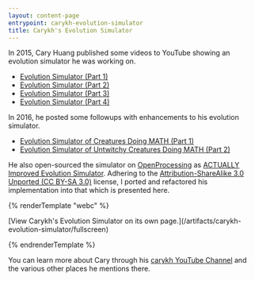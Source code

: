 ```yaml
---
layout: content-page
entrypoint: carykh-evolution-simulator
title: Carykh's Evolution Simulator
---
```


In 2015, Cary Huang published some videos to YouTube showing an evolution simulator he was working
on.

- [Evolution Simulator (Part 1)](https://www.youtube.com/watch?v=GOFws_hhZs8)
- [Evolution Simulator (Part 2)](https://www.youtube.com/watch?v=31dsH2Fs1IQ)
- [Evolution Simulator (Part 3)](https://www.youtube.com/watch?v=IVcvvqxtNwE)
- [Evolution Simulator (Part 4)](https://www.youtube.com/watch?v=KrTbJUJsDSw)

In 2016, he posted some followups with enhancements to his evolution simulator.

- [Evolution Simulator of Creatures Doing MATH (Part 1)](https://www.youtube.com/watch?v=r7pNUxmDfug)
- [Evolution Simulator of Untwitchy Creatures Doing MATH (Part 2)](https://www.youtube.com/watch?v=pmnFVuHNWZ8)

He also open-sourced the simulator on [OpenProcessing](https://openprocessing.org/) as
[ACTUALLY Improved Evolution Simulator](https://openprocessing.org/sketch/377698). Adhering to the
[Attribution-ShareAlike 3.0 Unported (CC BY-SA 3.0)](https://creativecommons.org/licenses/by-sa/3.0/)
license, I ported and refactored his implementation into that which is presented here.

{% renderTemplate "webc" %}

<div class="full-bleed">
  <interactive-embed src="/artifacts/carykh-evolution-simulator/fullscreen" title="Carykh's Evolution Simulator">
    [View Carykh's Evolution Simulator on its own page.](/artifacts/carykh-evolution-simulator/fullscreen)
  </interactive-embed>
</div>

{% endrenderTemplate %}

You can learn more about Cary through his
[carykh YouTube Channel](https://www.youtube.com/channel/UC9z7EZAbkphEMg0SP7rw44A) and the various
other places he mentions there.
